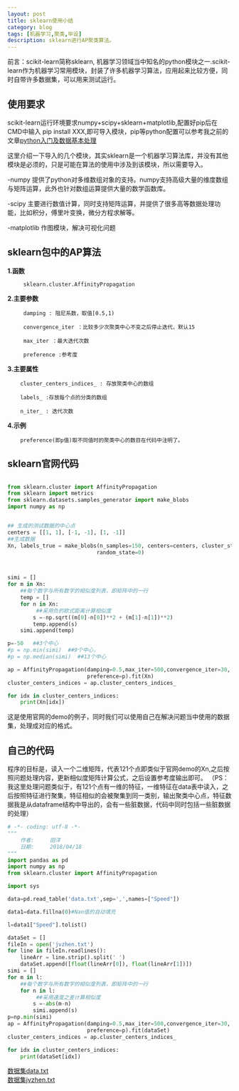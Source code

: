 ```yaml
---
layout: post
title: sklearn使用小结
category: blog
tags: [机器学习,聚类,毕设]
description: sklearn进行AP聚类算法。
---
```



前言：scikit-learn简称sklearn, 机器学习领域当中知名的python模块之一.scikit-learn作为机器学习常用模块，封装了许多机器学习算法，应用起来比较方便，同时自带许多数据集，可以用来测试运行。

## 使用要求

   scikit-learn运行环境要求numpy+scipy+sklearn+matplotlib,配置好pip后在CMD中输入 pip install XXX,即可导入模块，pip等python配置可以参考我之前的文章[python入门及数据基本处理](http://Yangtian.github.io/blog/2018/04/10/bs-data-processing/)

   这里介绍一下导入的几个模块，其实sklearn是一个机器学习算法库，并没有其他模块是必须的，只是可能在算法的使用中涉及到该模块，所以需要导入。

   -numpy 提供了python对多维数组对象的支持。numpy支持高级大量的维度数组与矩阵运算，此外也针对数组运算提供大量的数学函数库。

   -scipy 主要进行数值计算，同时支持矩阵运算，并提供了很多高等数据处理功能，比如积分，傅里叶变换，微分方程求解等。

   -matplotlib 作图模块，解决可视化问题

 ## sklearn包中的AP算法

   **1.函数**

         sklearn.cluster.AffinityPropagation

   **2.主要参数**

         damping : 阻尼系数，取值[0.5,1)

         convergence_iter ：比较多少次聚类中心不变之后停止迭代，默认15

         max_iter ：最大迭代次数

         preference :参考度

   **3.主要属性**

        cluster_centers_indices_ : 存放聚类中心的数组

        labels_ :存放每个点的分类的数组

        n_iter_ : 迭代次数

   **4.示例**     

        preference(即p值)取不同值时的聚类中心的数目在代码中注明了。

## sklearn官网代码 

```python

from sklearn.cluster import AffinityPropagation
from sklearn import metrics
from sklearn.datasets.samples_generator import make_blobs
import numpy as np


## 生成的测试数据的中心点
centers = [[1, 1], [-1, -1], [1, -1]]
##生成数据
Xn, labels_true = make_blobs(n_samples=150, centers=centers, cluster_std=0.5,
                            random_state=0)



simi = []
for m in Xn:
    ##每个数字与所有数字的相似度列表，即矩阵中的一行
    temp = []
    for n in Xn:
         ##采用负的欧式距离计算相似度
        s =-np.sqrt((m[0]-n[0])**2 + (m[1]-n[1])**2)
        temp.append(s)
    simi.append(temp)

p=-50   ##3个中心
#p = np.min(simi)  ##9个中心，
#p = np.median(simi)  ##13个中心    

ap = AffinityPropagation(damping=0.5,max_iter=500,convergence_iter=30,
                         preference=p).fit(Xn)
cluster_centers_indices = ap.cluster_centers_indices_

for idx in cluster_centers_indices:
    print(Xn[idx])

```

这是使用官网的demo的例子，同时我们可以使用自己在解决问题当中使用的数据集，处理成对应的格式。

## 自己的代码
 
程序的目标是，读入一个二维矩阵，代表121个点即类似于官网demo的Xn,之后按照问题处理内容，更新相似度矩阵计算公式，之后设置参考度输出即可。
（PS：我这里处理问题类似于，有121个点有一维的特征，一维特征在data表中读入，之后按照特征进行聚集，特征相似的会被聚集到同一类别，输出聚类中心点，特征数据我是从dataframe结构中导出的，会有一些脏数据，代码中同时包括一些脏数据的处理）

```python
# -*- coding: utf-8 -*-
"""
    作者:     田洋
    日期:     2018/04/18
"""
import pandas as pd
import numpy as np
from sklearn.cluster import AffinityPropagation

import sys

data=pd.read_table('data.txt',sep=',',names=["Speed"])

data1=data.fillna(0)#Nan值的自动填充

l=data1["Speed"].tolist()

dataSet = []
fileIn = open('jvzhen.txt')
for line in fileIn.readlines():
    lineArr = line.strip().split(' ')
    dataSet.append([float(lineArr[0]), float(lineArr[1])])
simi = []
for m in l:
    ##每个数字与所有数字的相似度列表，即矩阵中的一行
    for n in l:
         ##采用速度之差计算相似度
        s =-abs(m-n)
        simi.append(s)
p=np.min(simi)
ap = AffinityPropagation(damping=0.5,max_iter=500,convergence_iter=30,
                         preference=p).fit(dataSet)
cluster_centers_indices = ap.cluster_centers_indices_

for idx in cluster_centers_indices:
    print(dataSet[idx])
```

[数据集data.txt](https://github.com/Yangtiancoder/Yangtiancoder.github.io/blob/master/_posts/data.txt)<br>
[数据集jvzhen.txt](https://github.com/Yangtiancoder/Yangtiancoder.github.io/blob/master/_posts/jvzhen.txt)


    
